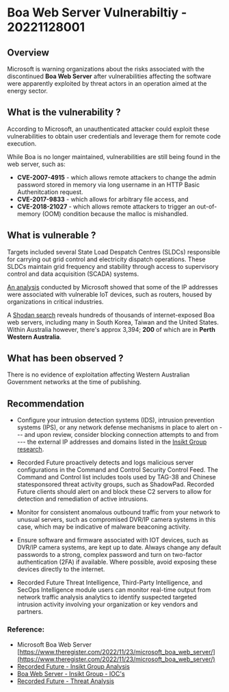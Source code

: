 # Boa Web Server Vulnerabiltiy - 20221128001

## Overview

Microsoft is warning organizations about the risks associated with the discontinued **Boa Web Server** after vulnerabilities affecting the software were apparently exploited by threat actors in an operation aimed at the energy sector.

## What is the vulnerability ?

According to Microsoft, an unauthenticated attacker could exploit these vulnerabilities to obtain user credentials and leverage them for remote code execution.

While Boa is no longer maintained, vulnerabilities are still being found in the web server, such as:

- **CVE-2007-4915** - which allows remote attackers to change the admin password stored in memory via long username in an HTTP Basic Authenitcation request.
- **CVE-2017-9833** - which allows for arbitrary file access, and 
- **CVE-2018-21027** - which allows remote attackers to trigger an out-of-memory (OOM) condition because the malloc is mishandled.

## What is vulnerable ? 

Targets included several State Load Despatch Centres (SLDCs) responsible for carrying out grid control and electricity dispatch operations. These SLDCs maintain grid frequency and stability through access to supervisory control and data acquisition (SCADA) systems.

[An analysis](https://www.microsoft.com/en-us/security/blog/2022/11/22/vulnerable-sdk-components-lead-to-supply-chain-risks-in-iot-and-ot-environments/) conducted by Microsoft showed that some of the IP addresses were associated with vulnerable IoT devices, such as routers, housed by organizations in critical industries.

A [Shodan search](https://www.shodan.io/search?query=product%3A%22Boa+Web+Server%22) reveals hundreds of thousands of internet-exposed Boa web servers, including many in South Korea, Taiwan and the United States.  Within Australia however, there's approx 3,394; **200** of which are in **Perth Western Australia**.

## What has been observed ?
There is no evidence of exploitation affecting Western Australian Government networks at the time of publishing.

## Recommendation
- Configure your intrusion detection systems (IDS), intrusion prevention systems (IPS), or any network defense mechanisms in place to alert on --- and upon review, consider blocking connection attempts to and from --- the external IP addresses and domains listed in the [Insikt Group research](https://github.com/Insikt-Group/Research/blob/master/Continued%20Targeting%20of%20Indian%20Power%20Grid%20Assets%20by%20China%20State-Sponsored%20Activity%20Group/TAG-38%20Indicators.csv). 

- Recorded Future proactively detects and logs malicious server configurations in the Command and Control Security Control Feed. The Command and Control list includes tools used by TAG-38 and Chinese statesponsored threat activity groups, such as ShadowPad. Recorded Future clients should alert on and block these C2 servers to allow for detection and remediation of active intrusions. 

- Monitor for consistent anomalous outbound traffic from your network to unusual servers, such as compromised DVR/IP camera systems in this case, which may be indicative of malware beaconing activity. 

- Ensure software and firmware associated with IOT devices, such as DVR/IP camera systems, are kept up to date. Always change any default passwords to a strong, complex password and turn on two-factor authentication (2FA) if available. Where possible, avoid exposing these devices directly to the internet. 

- Recorded Future Threat Intelligence, Third-Party Intelligence, and SecOps Intelligence module users can monitor real-time output from network traffic analysis analytics to identify suspected targeted intrusion activity involving your organization or key vendors and partners.

### Reference:
* Microsoft Boa Web Server [https://www.theregister.com/2022/11/23/microsoft_boa_web_server/](https://www.theregister.com/2022/11/23/microsoft_boa_web_server/)
* [Recorded Future - Insikt Group Analysis](https://www.recordedfuture.com/continued-targeting-of-indian-power-grid-assets?__hstc=156209188.65c2d309abc7befc704e210a65154bf8.1666196607997.1666196607997.1666196607997.1&__hssc=156209188.1.1666196607998&__hsfp=2445685111)
* [Boa Web Server - Insikt Group - IOC's](https://github.com/Insikt-Group/Research/blob/master/Continued%20Targeting%20of%20Indian%20Power%20Grid%20Assets%20by%20China%20State-Sponsored%20Activity%20Group/TAG-38%20Indicators.csv)
* [Recorded Future - Threat Analysis](https://go.recordedfuture.com/hubfs/reports/ta-2022-0406.pdf)
